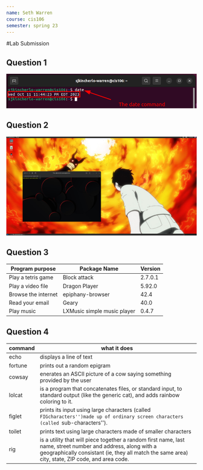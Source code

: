 ```yaml
---
name: Seth Warren
course: cis106
semester: spring 23
---
```


#Lab Submission

## Question 1
![Q1.1](Q1.1.png)
## Question 2
![Q2.1](Q2.1.png)
## Question 3

| Program purpose     | Package Name                | Version |
| ------------------- | --------------------------- | ------- |
| Play a tetris game  | Block attack                | 2.7.0.1 |
| Play a video file   | Dragon Player               | 5.92.0  |
| Browse the internet | epiphany-browser            | 42.4    |
| Read your email     | Geary                       | 40.0    |
| Play music          | LXMusic simple music player | 0.4.7   |

## Question 4
| command                                                        | what it does                                                                                                                                        |
| -------------------------------------------------------------- | --------------------------------------------------------------------------------------------------------------------------------------------------- |
| echo                                                           | displays a line of text                                                                                                                             |
| fortune                                                        | prints out a random epigram                                                                                                                         |
| cowsay                                                         | enerates  an ASCII picture of a cow saying something provided by the user                                                                           |
| lolcat                                                         | is a program that concatenates files, or standard input, to standard output (like the generic cat), and adds rainbow coloring to it.                |
| figlet                                                         | prints its input using large characters (called ``FIGcharacters'')made up of ordinary screen characters (called ``sub-characters'').                |
| toilet                                                         | prints text using large characters made of smaller characters                                                                                       |
| rig                                                            | is  a  utility that will piece together a random first name, last name, street number and address, along with a geographically consistant (ie, they all match the same area) city, state, ZIP code, and area code. |